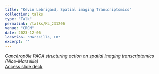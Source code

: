 ```yaml
---
title: "Kévin Lebrigand, Spatial imaging Transcriptomics"
collection: talks
type: "Talk"
permalink: /talks/KL_231206
venue: "CRCM"
date: 2023-12-06
location: "Marseille, FR"
excerpt: ''
---
```



<i>Cancéropôle PACA structuring action on spatial imaging transcriptomics (Nice-Marseille)</i><br>
[Access slide deck](/files/Talk_231206_KL_marseille-spatialDAY.pdf)

